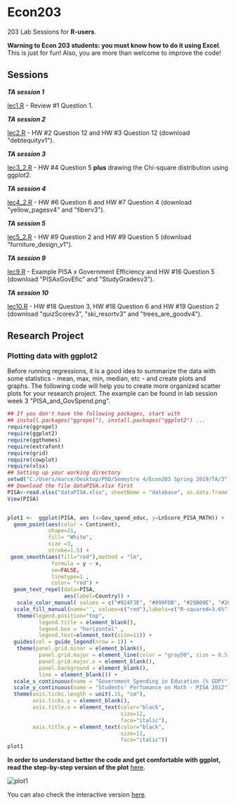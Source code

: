 # Econ203
203 Lab Sessions for **R-users**. 

**Warning to Econ 203 students: you must know how to do it using Excel**. This is just for fun! Also, you are more than welcome to improve the code!

## Sessions


***TA session 1*** 

[lec1.R](https://github.com/guerramarcelino/Econ203/blob/master/lec1.R) - Review #1 Question 1. 

***TA session 2*** 

[lec2.R](https://github.com/guerramarcelino/Econ203/blob/master/lec2.R) - HW #2 Question 12 and HW #3 Question 12  (download "debtequityv1"). 

***TA session 3*** 

[lec3_2.R](https://github.com/guerramarcelino/Econ203/blob/master/lec3_2.R) - HW #4 Question 5 **plus** drawing the Chi-square distribution using ggplot2.

***TA session 4***

[lec4_2.R](https://github.com/guerramarcelino/Econ203/blob/master/lec4_2.R) - HW #6 Question 6 and HW #7 Question 4 (download "yellow_pagesv4" and "fiberv3").

***TA session 5***

[lec5_2.R](https://github.com/guerramarcelino/Econ203/blob/master/lec5_2.R) - HW #9 Question 2 and HW #9 Question 5 (download "furniture_design_v1").

***TA session 9***

[lec9.R](https://github.com/guerramarcelino/Econ203/blob/master/lec9.R) - Example PISA x Government Efficiency and HW #16 Question 5 (download "PISAxGovEfic" and "StudyGradesv3").

***TA session 10***

[lec10.R](https://github.com/guerramarcelino/Econ203/blob/master/lec10.R) - HW #18 Question 3, HW #18 Question 6 and HW #19 Question 2 (download "quizScorev3",  	"ski_resortv3" and	"trees_are_goodv4").

## Research Project

### Plotting data with ggplot2
Before running regressions, it is a good idea to summarize the data with some statistics - mean, max, min, median, etc - and create plots and graphs. The following code will help you to create more organized scatter plots for your research project. The example can be found in lab session week 3 "PISA_and_GovSpend.png".  

```R
## If you don't have the following packages, start with 
## install.packages("ggrepel"), install.packages("ggplot2") ...
require(ggrepel)
require(ggplot2) 
require(ggthemes)
require(extrafont)
require(grid) 
require(cowplot) 
require(xlsx)
## Setting up your working directory
setwd("C:/Users/marce/Desktop/PhD/Semestre 4/Econ203 Spring 2019/TA/3") 
## Download the file dataPISA.xlsx first
PISA<-read.xlsx("dataPISA.xlsx", sheetName = "database", as.data.frame = T, header = T)
View(PISA)


plot1 <-  ggplot(PISA, aes (x=Gov_spend_educ, y=LnScore_PISA_MATH)) +
  geom_point(aes(color = Continent),
             shape=21, 
             fill= "White",
             size =3, 
             stroke=1.5) +
 geom_smooth(aes(fill="red"),method = "lm", 
              formula = y ~ x,
              se=FALSE, 
              linetype=1 , 
              color= "red") +
  geom_text_repel(data=PISA,
                  aes(label=Country)) +
   scale_color_manual( values = c("#924F3E", "#099FDB", "#29B00E", "#208F84", "darkorange", "#23576E")) +
  scale_fill_manual(name='', values=c("red"),labels=c("R-squared=3.6%")) +
   theme(legend.position="top",
          legend.title = element_blank(),
          legend.box = "horizontal" ,
          legend.text=element_text(size=11)) +
  guides(col = guide_legend(nrow = 1)) +
   theme(panel.grid.minor = element_blank(), 
          panel.grid.major = element_line(color = "gray50", size = 0.5),
          panel.grid.major.x = element_blank(),
          panel.background = element_blank(),
          line = element_blank()) +
  scale_x_continuous(name = "Government Spending in Education (% GDP)") +
  scale_y_continuous(name = "Students' Perfomance on Math - PISA 2012") +
  theme(axis.ticks.length = unit(.15, "cm"),
        axis.ticks.y = element_blank(),
        axis.title.x = element_text(color="black", 
                                    size=12,
                                    face="italic"),
        axis.title.y = element_text(color="black",
                                    size=12,
                                    face="italic"))
plot1

```

**In order to understand better the code and get comfortable with ggplot, read the step-by-step version of the plot** [here](http://rstudio-pubs-static.s3.amazonaws.com/284329_c7e660636fec4a42a09eed968dc47f32.html).

![plot1](https://github.com/guerramarcelino/Econ203/blob/master/plot1.png)


You can also check the interactive version [here](https://plot.ly/~marcelinobguerra/82.embed).

